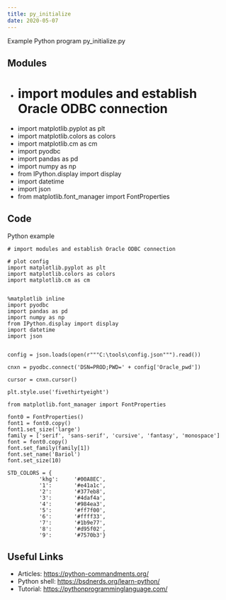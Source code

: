 ```yaml
---
title: py_initialize
date: 2020-05-07
---
```

Example Python program py_initialize.py

## Modules

* # import modules and establish Oracle ODBC connection
* import matplotlib.pyplot as plt  
* import matplotlib.colors as colors
* import matplotlib.cm as cm
* import pyodbc
* import pandas as pd
* import numpy as np
* from IPython.display import display
* import datetime
* import json
* from matplotlib.font_manager import FontProperties

## Code

Python example

    # import modules and establish Oracle ODBC connection
    
    # plot config
    import matplotlib.pyplot as plt          
    import matplotlib.colors as colors
    import matplotlib.cm as cm
    
    
    %matplotlib inline
    import pyodbc
    import pandas as pd
    import numpy as np
    from IPython.display import display
    import datetime
    import json
    
    
    config = json.loads(open(r"""C:\tools\config.json""").read())
    
    cnxn = pyodbc.connect('DSN=PROD;PWD=' + config['Oracle_pwd'])
    
    cursor = cnxn.cursor()
    
    plt.style.use('fivethirtyeight')
    
    from matplotlib.font_manager import FontProperties
    
    font0 = FontProperties()
    font1 = font0.copy()
    font1.set_size('large')
    family = ['serif', 'sans-serif', 'cursive', 'fantasy', 'monospace']
    font = font0.copy()
    font.set_family(family[1])
    font.set_name('Bariol')
    font.set_size(10)
    
    STD_COLORS = {
              'khg':     '#00A8EC',
              '1':       '#e41a1c',
              '2':       '#377eb8',
              '3':       '#4daf4a',
              '4':       '#984ea3',
              '5':       '#ff7f00',
              '6':       '#ffff33',
              '7':       '#1b9e77',
              '8':       '#d95f02',
              '9':       '#7570b3'}

## Useful Links

- Articles: https://python-commandments.org/
- Python shell: https://bsdnerds.org/learn-python/
- Tutorial: https://pythonprogramminglanguage.com/
